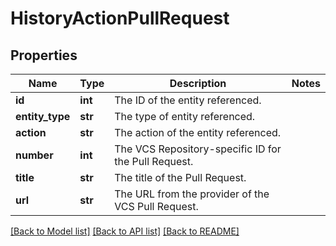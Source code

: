 # HistoryActionPullRequest

## Properties
Name | Type | Description | Notes
------------ | ------------- | ------------- | -------------
**id** | **int** | The ID of the entity referenced. | 
**entity_type** | **str** | The type of entity referenced. | 
**action** | **str** | The action of the entity referenced. | 
**number** | **int** | The VCS Repository-specific ID for the Pull Request. | 
**title** | **str** | The title of the Pull Request. | 
**url** | **str** | The URL from the provider of the VCS Pull Request. | 

[[Back to Model list]](../README.md#documentation-for-models) [[Back to API list]](../README.md#documentation-for-api-endpoints) [[Back to README]](../README.md)

